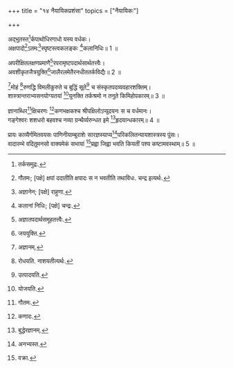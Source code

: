 +++
title = "१४ नैयायिकप्रशंसा"
topics = ["नैयायिकः"]

+++
  
अद्भुतस्त[^23]र्कपाथोधिरगाधो यस्य वर्धकः।  
अक्षपादो[^24]ऽतमः[^25]स्पृष्टस्त्वकलङ्कः [^26]कलानिधिः॥ 1 ॥  
  
[^23]: तर्कसमुद्रः.

[^24]: गौतमः; [पक्षे] क्षपां ददातीति क्षपादः स न भवतीति तथाविधः. चन्द्र इत्यर्थः.

[^25]: अज्ञानेन; [पक्षे] राहुणा.

[^26]: कलानां निधिः; [पक्षे] चन्द्रः.

अपरीक्षितलक्षणप्रमाणै[^27]रपरामृष्टपदार्थसार्थतत्त्वैः।  
अवशीकृतजैत्रयुक्ति[^28]जालैरलमेतैरनधीततर्कविद्यैः॥ 2 ॥  
  
[^27]: अज्ञातपदार्थसमूहतत्त्वैः.

[^28]: जययुक्ति.

[^1]मोहं [^2]रुणद्धि विमलीकुरुते च बुद्धिं सूते[^3] च संस्कृतपदव्यवहारशक्तिम्।  
शास्त्रान्तराभ्यसनयोग्यतयां [^4]युनक्ति तर्कश्रमो न तनुते किमिहोपकारम्॥ 3 ॥  
  
[^1]: अज्ञानम्.

[^2]: रोधयति. नाशयतीत्यर्थः.

[^3]: उत्पादयति.

[^4]: योजयति.

ज्ञानाब्धिर[^5]क्षिचरणः [^6]कणभक्षकश्च श्रीपक्षिलोऽप्युदयनः स च वर्धमानः।  
गङ्गेश्वरः शशधरो बहवश्च नव्या ग्रन्थैर्व्यरुन्धत इमे [^7]हृदयान्धकारम्॥ 4 ॥  
  
[^5]: गौतमः.

[^6]: कणादः.

[^7]: बुद्धेरज्ञानम्.

प्रायः काव्यैर्गमितवयसः पाणिनीयाम्बुराशेः सारज्ञस्याप्य[^8]परिकलितन्यायशास्त्रस्य पुंसः।  
वादारम्भे वदितुमनसो वाक्यमेकं सभायां [^9]प्रह्वा जिह्वा भवति कियतीं पश्य कष्टामवस्थाम्॥ 5 ॥  
  
[^8]: अनभ्यस्त.

[^9]: वक्रा.
